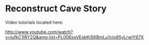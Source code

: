 Reconstruct Cave Story
======================

Video tutorials located here: 

http://www.youtube.com/watch?v=IufkC1IRY2Q&amp;list=PL006xsVEsbKjSKBmLu1clo85yLrwjY67X
